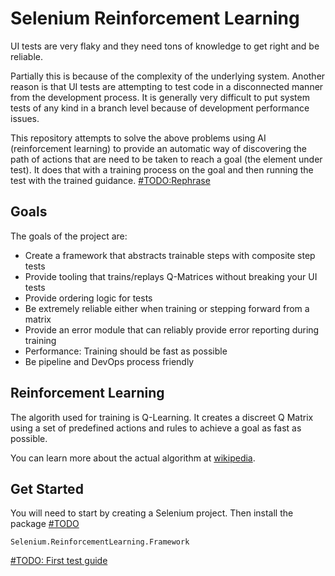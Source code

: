# Selenium Reinforcement Learning

UI tests are very flaky and they need tons of knowledge to get right and be reliable.

Partially this is because of the complexity of the underlying system.
Another reason is that UI tests are attempting to test code in a disconnected manner from the development process.
It is generally very difficult to put system tests of any kind in a branch level because of development performance issues.

This repository attempts to solve the above problems using AI (reinforcement learning) to provide an automatic way of discovering the path of actions that are need to be taken to reach a goal (the element under test).
It does that with a training process on the goal and then running the test with the trained guidance. [#TODO:Rephrase]()

## Goals

The goals of the project are:
- Create a framework that abstracts trainable steps with composite step tests
- Provide tooling that trains/replays Q-Matrices without breaking your UI tests
- Provide ordering logic for tests
- Be extremely reliable either when training or stepping forward from a matrix
- Provide an error module that can reliably provide error reporting during training
- Performance: Training should be fast as possible
- Be pipeline and DevOps process friendly

## Reinforcement Learning

The algorith used for training is Q-Learning. It creates a discreet Q Matrix using a set of predefined actions and rules to achieve a goal as fast as possible.

You can learn more about the actual algorithm at [wikipedia](https://en.wikipedia.org/wiki/Q-learning).

## Get Started

You will need to start by creating a Selenium project. Then install the package [#TODO]()
```
Selenium.ReinforcementLearning.Framework 
```

[#TODO: First test guide]()